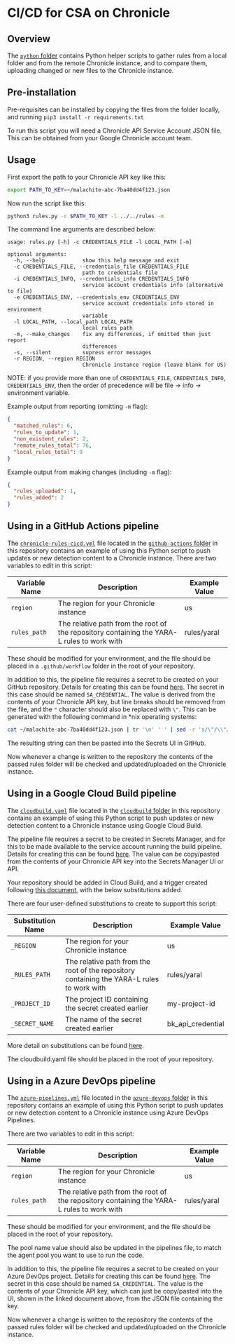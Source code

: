 # CI/CD for CSA on Chronicle

## Overview

The [`python` folder](./python/) contains Python helper scripts to gather rules from a local folder and from the remote
Chronicle instance, and to compare them, uploading changed or new files to the Chronicle instance.

## Pre-installation

Pre-requisites can be installed by copying the files from the folder locally, and running `pip3 install -r requirements.txt`

To run this script you will need a Chronicle API Service Account JSON file. This can be obtained from your Google Chronicle 
account team.

## Usage

First export the path to your Chronicle API key like this:

```bash
export PATH_TO_KEY=~/malachite-abc-7ba40dd4f123.json
```

Now run the script like this:

```bash
python3 rules.py -c $PATH_TO_KEY -l ../../rules -m
```

The command line arguments are described below:

```
usage: rules.py [-h] -c CREDENTIALS_FILE -l LOCAL_PATH [-m]

optional arguments:
  -h, --help            show this help message and exit
  -c CREDENTIALS_FILE, --credentials_file CREDENTIALS_FILE
                        path to credentials file
  -i CREDENTIALS_INFO, --credentials_info CREDENTIALS_INFO
                        service account credentials info (alternative to file)
  -e CREDENTIALS_ENV, --credentials_env CREDENTIALS_ENV
                        service account credentials info stored in environment
                        variable
  -l LOCAL_PATH, --local_path LOCAL_PATH
                        local rules path
  -m, --make_changes    fix any differences, if omitted then just report
                        differences
  -s, --silent          supress error messages
  -r REGION, --region REGION
                        Chronicle instance region (leave blank for US)
```

NOTE: if you provide more than one of `CREDENTIALS_FILE`, `CREDENTIALS_INFO`, `CREDENTIALS_ENV`, then the 
order of precedence will be file -> info -> environment variable.

Example output from reporting (omitting `-m` flag):

```json
{
  "matched_rules": 6,
  "rules_to_update": 1,
  "non_existent_rules": 2,
  "remote_rules_total": 76,
  "local_rules_total": 9
}
```

Example output from making changes (including `-m` flag):

```json
{
  "rules_uploaded": 1,
  "rules_added": 2
}
```

## Using in a GitHub Actions pipeline

The [`chronicle-rules-cicd.yml`](./github-actions/chronicle-rules-cicd.yml) file located in the 
[`github-actions` folder](./github-actions/) in this repository contains an example of using this 
Python script to push updates or new detection content to a Chronicle instance. There are two variables 
to edit in this script:

Variable Name | Description | Example Value
---|---|---
`region` | The region for your Chronicle instance | us
`rules_path` | The relative path from the root of the repository containing the YARA-L rules to work with | rules/yaral

These should be modified for your environment, and the file should be placed in a `.github/workflow` folder in the root of your
repository.

In addition to this, the pipeline file requires a secret to be created on your GitHub repository. Details for creating this
can be found [here](https://docs.github.com/en/actions/security-guides/encrypted-secrets). The secret in this case should 
be named `SA_CREDENTIAL`. The value is derived from the contents of your Chronicle API key, but line breaks should be 
removed from the file, and the `"` character should also be replaced with `\"`. This can be generated with the following 
command in *nix operating systems:

```bash
cat ~/malachite-abc-7ba40dd4f123.json | tr '\n' ' ' | sed -r 's/\"/\\"/g'
```

The resulting string can then be pasted into the Secrets UI in GitHub.

Now whenever a change is written to the repository the contents of the passed rules folder will be checked and updated/uploaded
on the Chronicle instance.

## Using in a Google Cloud Build pipeline

The [`cloudbuild.yaml`](./cloudbuild/cloudbuild.yaml) file located in the 
[`cloudbuild` folder](./cloudbuild/) in this repository contains an example of using this 
Python script to push updates or new detection content to a Chronicle instance using Google
Cloud Build.

The pipeline file requires a secret to be created in Secrets Manager, and for this to be 
made available to the service account running the build pipeline. Details for creating this
can be found [here](https://cloud.google.com/build/docs/securing-builds/use-secrets). The 
value can be copy/pasted from the contents of your Chronicle API key into the Secrets 
Manager UI or API.

Your repository should be added in Cloud Build, and a trigger created following [this document](https://cloud.google.com/build/docs/automating-builds/create-manage-triggers), 
with the below substitutions added.

There are four user-defined substitutions to create to support this script:

Substitution Name | Description | Example Value
---|---|---
`_REGION` | The region for your Chronicle instance | us
`_RULES_PATH` | The relative path from the root of the repository containing the YARA-L rules to work with | rules/yaral
`_PROJECT_ID` | The project ID containing the secret created earlier | my-project-id
`_SECRET_NAME` | The name of the secret created earlier | bk_api_credential

More detail on substitutions can be found [here](https://cloud.google.com/build/docs/configuring-builds/substitute-variable-values#using_user-defined_substitutions).

The cloudbuild.yaml file should be placed in the root of your repository.

## Using in a Azure DevOps pipeline

The [`azure-pipelines.yml`](./azure-devops/azure-pipelines.yml) file located in the 
[`azure-devops` folder](./azure-devops/) in this repository contains an example of using this 
Python script to push updates or new detection content to a Chronicle instance using Azure DevOps
Pipelines.

There are two variables 
to edit in this script:

Variable Name | Description | Example Value
---|---|---
`region` | The region for your Chronicle instance | us
`rules_path` | The relative path from the root of the repository containing the YARA-L rules to work with | rules/yaral

These should be modified for your environment, and the file should be placed in the root of your repository.

The pool name value should also be updated in the pipelines file, to match the agent pool you want to use to run the code.

In addition to this, the pipeline file requires a secret to be created on your Azure DevOps project. Details for creating this
can be found [here](https://learn.microsoft.com/en-us/azure/devops/pipelines/process/set-secret-variables?view=azure-devops&tabs=yaml%2Cbash). The secret in this case should be named `SA_CREDENTIAL`. The value is the contents of your Chronicle API key, which can just be
copy/pasted into the UI, shown in the linked document above, from the JSON file containing the key.

Now whenever a change is written to the repository the contents of the passed rules folder will be checked and updated/uploaded
on the Chronicle instance.
